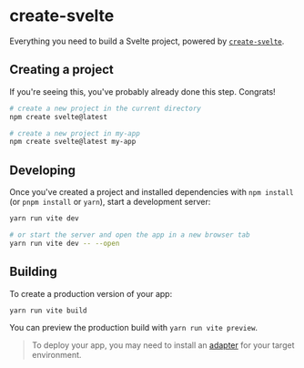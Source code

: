 # create-svelte

Everything you need to build a Svelte project, powered by [`create-svelte`](https://github.com/sveltejs/kit/tree/master/packages/create-svelte).

## Creating a project

If you're seeing this, you've probably already done this step. Congrats!

```bash
# create a new project in the current directory
npm create svelte@latest

# create a new project in my-app
npm create svelte@latest my-app
```

## Developing

Once you've created a project and installed dependencies with `npm install` (or `pnpm install` or `yarn`), start a development server:

```bash
yarn run vite dev

# or start the server and open the app in a new browser tab
yarn run vite dev -- --open
```

## Building

To create a production version of your app:

```bash
yarn run vite build
```

You can preview the production build with `yarn run vite preview`.

> To deploy your app, you may need to install an [adapter](https://kit.svelte.dev/docs/adapters) for your target environment.
